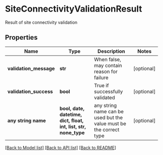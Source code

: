 # SiteConnectivityValidationResult

Result of site connectivity validation

## Properties
Name | Type | Description | Notes
------------ | ------------- | ------------- | -------------
**validation_message** | **str** | When false, may contain reason for failure | [optional] 
**validation_success** | **bool** | True if successfully validated | [optional] 
**any string name** | **bool, date, datetime, dict, float, int, list, str, none_type** | any string name can be used but the value must be the correct type | [optional]

[[Back to Model list]](../README.md#documentation-for-models) [[Back to API list]](../README.md#documentation-for-api-endpoints) [[Back to README]](../README.md)


